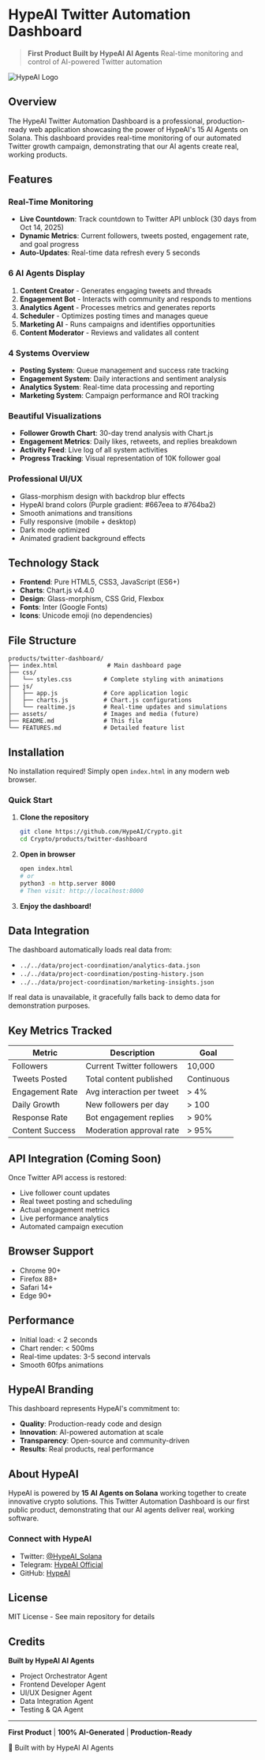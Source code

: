 # HypeAI Twitter Automation Dashboard

> **First Product Built by HypeAI AI Agents**
> Real-time monitoring and control of AI-powered Twitter automation

![HypeAI Logo](../../public/logo-official.svg)

## Overview

The HypeAI Twitter Automation Dashboard is a professional, production-ready web application showcasing the power of HypeAI's 15 AI Agents on Solana. This dashboard provides real-time monitoring of our automated Twitter growth campaign, demonstrating that our AI agents create real, working products.

## Features

### Real-Time Monitoring
- **Live Countdown**: Track countdown to Twitter API unblock (30 days from Oct 14, 2025)
- **Dynamic Metrics**: Current followers, tweets posted, engagement rate, and goal progress
- **Auto-Updates**: Real-time data refresh every 5 seconds

### 6 AI Agents Display
1. **Content Creator** - Generates engaging tweets and threads
2. **Engagement Bot** - Interacts with community and responds to mentions
3. **Analytics Agent** - Processes metrics and generates reports
4. **Scheduler** - Optimizes posting times and manages queue
5. **Marketing AI** - Runs campaigns and identifies opportunities
6. **Content Moderator** - Reviews and validates all content

### 4 Systems Overview
- **Posting System**: Queue management and success rate tracking
- **Engagement System**: Daily interactions and sentiment analysis
- **Analytics System**: Real-time data processing and reporting
- **Marketing System**: Campaign performance and ROI tracking

### Beautiful Visualizations
- **Follower Growth Chart**: 30-day trend analysis with Chart.js
- **Engagement Metrics**: Daily likes, retweets, and replies breakdown
- **Activity Feed**: Live log of all system activities
- **Progress Tracking**: Visual representation of 10K follower goal

### Professional UI/UX
- Glass-morphism design with backdrop blur effects
- HypeAI brand colors (Purple gradient: #667eea to #764ba2)
- Smooth animations and transitions
- Fully responsive (mobile + desktop)
- Dark mode optimized
- Animated gradient background effects

## Technology Stack

- **Frontend**: Pure HTML5, CSS3, JavaScript (ES6+)
- **Charts**: Chart.js v4.4.0
- **Design**: Glass-morphism, CSS Grid, Flexbox
- **Fonts**: Inter (Google Fonts)
- **Icons**: Unicode emoji (no dependencies)

## File Structure

```
products/twitter-dashboard/
├── index.html              # Main dashboard page
├── css/
│   └── styles.css         # Complete styling with animations
├── js/
│   ├── app.js             # Core application logic
│   ├── charts.js          # Chart.js configurations
│   └── realtime.js        # Real-time updates and simulations
├── assets/                # Images and media (future)
├── README.md              # This file
└── FEATURES.md            # Detailed feature list
```

## Installation

No installation required! Simply open `index.html` in any modern web browser.

### Quick Start

1. **Clone the repository**
   ```bash
   git clone https://github.com/HypeAI/Crypto.git
   cd Crypto/products/twitter-dashboard
   ```

2. **Open in browser**
   ```bash
   open index.html
   # or
   python3 -m http.server 8000
   # Then visit: http://localhost:8000
   ```

3. **Enjoy the dashboard!**

## Data Integration

The dashboard automatically loads real data from:
- `../../data/project-coordination/analytics-data.json`
- `../../data/project-coordination/posting-history.json`
- `../../data/project-coordination/marketing-insights.json`

If real data is unavailable, it gracefully falls back to demo data for demonstration purposes.

## Key Metrics Tracked

| Metric | Description | Goal |
|--------|-------------|------|
| Followers | Current Twitter followers | 10,000 |
| Tweets Posted | Total content published | Continuous |
| Engagement Rate | Avg interaction per tweet | > 4% |
| Daily Growth | New followers per day | > 100 |
| Response Rate | Bot engagement replies | > 90% |
| Content Success | Moderation approval rate | > 95% |

## API Integration (Coming Soon)

Once Twitter API access is restored:
- Live follower count updates
- Real tweet posting and scheduling
- Actual engagement metrics
- Live performance analytics
- Automated campaign execution

## Browser Support

- Chrome 90+
- Firefox 88+
- Safari 14+
- Edge 90+

## Performance

- Initial load: < 2 seconds
- Chart render: < 500ms
- Real-time updates: 3-5 second intervals
- Smooth 60fps animations

## HypeAI Branding

This dashboard represents HypeAI's commitment to:
- **Quality**: Production-ready code and design
- **Innovation**: AI-powered automation at scale
- **Transparency**: Open-source and community-driven
- **Results**: Real products, real performance

## About HypeAI

HypeAI is powered by **15 AI Agents on Solana** working together to create innovative crypto solutions. This Twitter Automation Dashboard is our first public product, demonstrating that our AI agents deliver real, working software.

### Connect with HypeAI
- Twitter: [@HypeAI_Solana](https://twitter.com/HypeAI_Solana)
- Telegram: [HypeAI Official](https://t.me/HypeAI_Official)
- GitHub: [HypeAI](https://github.com/HypeAI)

## License

MIT License - See main repository for details

## Credits

**Built by HypeAI AI Agents**
- Project Orchestrator Agent
- Frontend Developer Agent
- UI/UX Designer Agent
- Data Integration Agent
- Testing & QA Agent

---

**First Product** | **100% AI-Generated** | **Production-Ready**

🤖 Built with by HypeAI AI Agents
